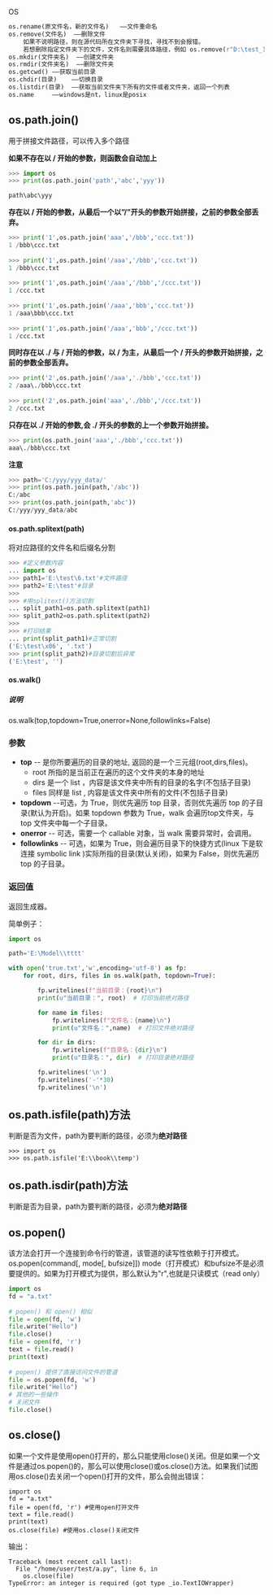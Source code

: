 OS

``` python
os.rename(原文件名，新的文件名)	——文件重命名
os.remove(文件名)	——删除文件
	如果不说明路径，则在源代码所在文件夹下寻找，寻找不到会报错。
	若想删除指定文件夹下的文件，文件名则需要具体路径，例如 os.remove(r"D:\test_1\文件名"),r防止斜杠发生转义
os.mkdir(文件夹名)	——创建文件夹
os.rmdir(文件夹名)	——删除文件夹
os.getcwd()	——获取当前目录
os.chdir(目录)	——切换目录
os.listdir(目录)	——获取当前文件夹下所有的文件或者文件夹，返回一个列表
os.name		——windows是nt，linux是posix
```



## os.path.join()

用于拼接文件路径，可以传入多个路径

**如果不存在以 / 开始的参数，则函数会自动加上**

```python
>>> import os
>>> print(os.path.join('path','abc','yyy'))

path\abc\yyy
```

 **存在以 / 开始的参数，从最后一个以”/”开头的参数开始拼接，之前的参数全部丢弃。**

``` python
>>> print('1',os.path.join('aaa','/bbb','ccc.txt'))
1 /bbb\ccc.txt
 
>>> print('1',os.path.join('/aaa','/bbb','ccc.txt'))
1 /bbb\ccc.txt
 
>>> print('1',os.path.join('/aaa','/bbb','/ccc.txt'))
1 /ccc.txt
 
>>> print('1',os.path.join('/aaa','bbb','ccc.txt'))
1 /aaa\bbb\ccc.txt
 
>>> print('1',os.path.join('/aaa','bbb','/ccc.txt'))
1 /ccc.txt
```

**同时存在以 ./ 与 / 开始的参数，以  /  为主，从最后一个  /  开头的参数开始拼接，之前的参数全部丢弃。**

``` python
>>> print('2',os.path.join('/aaa','./bbb','ccc.txt'))
2 /aaa\./bbb\ccc.txt
 
>>> print('2',os.path.join('aaa','./bbb','/ccc.txt'))
2 /ccc.txt
```

**只存在以  ./  开始的参数,会  ./  开头的参数的上一个参数开始拼接。**

```  python
>>> print(os.path.join('aaa','./bbb','ccc.txt'))
aaa\./bbb\ccc.txt
```

**注意**

``` python
>>> path='C:/yyy/yyy_data/'
>>> print(os.path.join(path,'/abc'))
C:/abc
>>> print(os.path.join(path,'abc'))
C:/yyy/yyy_data/abc
```



#### os.path.splitext(path)

将对应路径的文件名和后缀名分割

``` python
>>> #定义参数内容
... import os
>>> path1='E:\test\6.txt'#文件路径
>>> path2='E:\test'#目录
>>>
>>> #用splitext()方法切割
... split_path1=os.path.splitext(path1)
>>> split_path2=os.path.splitext(path2)
>>>
>>> #打印结果
... print(split_path1)#正常切割
('E:\test\x06', '.txt')
>>> print(split_path2)#目录切割后异常
('E:\test', '')
```



#### **os.walk()**

##### **说明**

os.walk(top,topdown=True,onerror=None,followlinks=False)

### 参数

- **top** -- 是你所要遍历的目录的地址, 返回的是一个三元组(root,dirs,files)。
  - root 所指的是当前正在遍历的这个文件夹的本身的地址
  - dirs 是一个 list ，内容是该文件夹中所有的目录的名字(不包括子目录)
  - files 同样是 list , 内容是该文件夹中所有的文件(不包括子目录)
- **topdown** --可选，为 True，则优先遍历 top 目录，否则优先遍历 top 的子目录(默认为开启)。如果 topdown 参数为 True，walk 会遍历top文件夹，与top 文件夹中每一个子目录。
- **onerror** -- 可选，需要一个 callable 对象，当 walk 需要异常时，会调用。
- **followlinks** -- 可选，如果为 True，则会遍历目录下的快捷方式(linux 下是软连接 symbolic link )实际所指的目录(默认关闭)，如果为 False，则优先遍历 top 的子目录。

### 返回值

返回生成器。

 简单例子：

``` python
import os

path='E:\Model\\tttt'

with open('true.txt','w',encoding='utf-8') as fp:
    for root, dirs, files in os.walk(path, topdown=True):

        fp.writelines(f"当前目录：{root}\n")
        print(u"当前目录：", root)  # 打印当前绝对路径

        for name in files:
            fp.writelines(f"文件名：{name}\n")
            print(u"文件名：",name)  # 打印文件绝对路径

        for dir in dirs:
            fp.writelines(f"目录名：{dir}\n")
            print(u"目录名：", dir)  # 打印目录绝对路径

        fp.writelines('\n')
        fp.writelines('-'*30)
        fp.writelines('\n')
```



## os.path.isfile(path)方法

判断是否为文件，path为要判断的路径，必须为**绝对路径**

```
>>> import os  
>>> os.path.isfile('E:\\book\\temp') 
```

## os.path.isdir(path)方法

判断是否为目录，path为要判断的路径，必须为**绝对路径**

## os.popen()

该方法会打开一个连接到命令行的管道，该管道的读写性依赖于打开模式。
os.popen(command[, mode[, bufsize]])
mode（打开模式）和bufsize不是必须要提供的。如果为打开模式为提供，那么默认为"r",也就是只读模式（read only）

```python
import os
fd = "a.txt"
 
# popen() 和 open() 相似
file = open(fd, 'w')
file.write("Hello")
file.close()
file = open(fd, 'r')
text = file.read()
print(text)
 
# popen() 提供了直接访问文件的管道
file = os.popen(fd, 'w')
file.write("Hello")
# 其他的一些操作
# 关闭文件
file.close()
```

## os.close()

如果一个文件是使用open()打开的，那么只能使用close()关闭。但是如果一个文件是通过os.popen()的，那么可以使用close()或os.close()方法。如果我们试图用os.close()去关闭一个open()打开的文件，那么会抛出错误：

```
import os
fd = "a.txt"
file = open(fd, 'r') #使用open打开文件
text = file.read()
print(text)
os.close(file) #使用os.close()关闭文件
```

输出：

```
Traceback (most recent call last):
  File "/home/user/test/a.py", line 6, in
    os.close(file)
TypeError: an integer is required (got type _io.TextIOWrapper)
```
